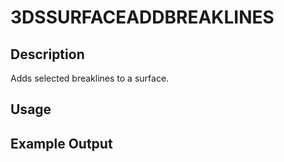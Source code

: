 # 3DSSURFACEADDBREAKLINES

## Description

Adds selected breaklines to a surface.

## Usage

## Example Output

```
```
